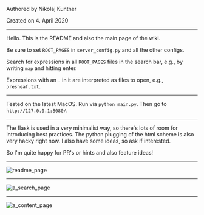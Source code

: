 Authored by Nikolaj Kuntner

Created on 4. April 2020

----

Hello.
This is the README and also the main page of the wiki.

Be sure to set `ROOT_PAGES` in `server_config.py` and all the other configs.

Search for expressions in all `ROOT_PAGES` files in the search bar, e.g., by writing `map` and hitting enter.

Expressions with an `.` in it are interpreted as files to open, e.g., `presheaf.txt`.

----

Tested on the latest MacOS. Run via `python main.py`. Then go to `http://127.0.0.1:8080/`.

----

The flask is used in a very minimalist way, so there's lots of room for introducing best practices.
The python plugging of the html scheme is also very hacky right now.
I also have some ideas, so ask if interested.

So I'm quite happy for PR's or hints and also feature ideas!

----

![readme_page](https://i.imgur.com/N9ShqVD.png)

----

![a_search_page](https://i.imgur.com/KvuaHdj.png)

----

![a_content_page](https://i.imgur.com/NNKjJWM.png)


